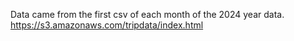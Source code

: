 Data came from the first csv of each month of the 2024 year data.
https://s3.amazonaws.com/tripdata/index.html
